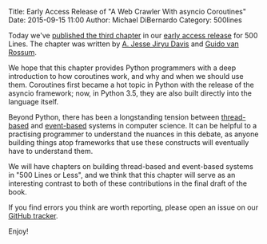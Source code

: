 Title: Early Access Release of "A Web Crawler With asyncio Coroutines"
Date: 2015-09-15 11:00
Author: Michael DiBernardo
Category: 500lines

Today we've [published the third
chapter](http://aosabook.org/en/500L/a-web-crawler-with-asyncio-coroutines.html)
in our [early access
release](http://aosabook.org/blog/2015/09/500-lines-or-less-early-access-web-release/)
for 500 Lines. The chapter was written by [A. Jesse Jiryu Davis](https://twitter.com/jessejiryudavis) and [Guido
van Rossum](https://twitter.com/gvanrossum).

We hope that this chapter provides Python programmers with a deep introduction
to how coroutines work, and why and when we should use them. Coroutines first
became a hot topic in Python with the release of the asyncio framework; now, in
Python 3.5, they are also built directly into the language itself. 

Beyond Python, there has been a longstanding tension between
[thread-based](https://web.stanford.edu/~ouster/cgi-bin/papers/threads.pdf) and
[event-based](http://www.cs.berkeley.edu/~brewer/papers/threads-hotos-2003.pdf)
systems in computer science. It can be helpful to a practising programmer to
understand the nuances in this debate, as anyone building things atop
frameworks that use these constructs will eventually have to understand them.

We will have chapters on building thread-based and event-based systems in "500
Lines or Less", and we think that this chapter will serve as an interesting
contrast to both of these contributions in the final draft of the book.

If you find errors you think are worth reporting, please open an issue on our
[GitHub tracker](https://github.com/aosabook/500lines/issues). 

Enjoy!
